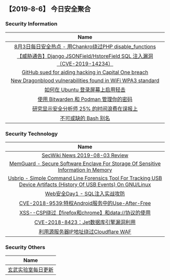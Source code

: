 
 ##   【2019-8-6】 今日安全聚合


### 						        							Security Information
|                             Name                                    |
| :----------------------------------------------------------: |
|[8月3日每日安全热点 - 用Chankro绕过PHP disable_functions](https://www.anquanke.com/post/id/183352)|
|[【威胁通告】Django JSONField/HstoreField SQL 注入漏洞（CVE-2019-14234）](http://blog.nsfocus.net/cve-2019-14234/)|
|[GitHub sued for aiding hacking in Capital One breach](https://www.zdnet.com/article/github-sued-for-aiding-hacking-in-capital-one-breach/#ftag=RSSbaffb68)|
|[New Dragonblood vulnerabilities found in WiFi WPA3 standard](https://www.zdnet.com/article/new-dragonblood-vulnerabilities-found-in-wifi-wpa3-standard/#ftag=RSSbaffb68)|
|[如何在 Ubuntu 登录屏幕上启用轻击](https://linux.cn/article-11182-1.html?utm_source=rss&utm_medium=rss)|
|[使用 Bitwarden 和 Podman 管理你的密码](https://linux.cn/article-11181-1.html?utm_source=rss&utm_medium=rss)|
|[研究显示安全分析师 25% 的时间浪费在误报上](https://linux.cn/article-11180-1.html?utm_source=rss&utm_medium=rss)|
|[不可或缺的 Bash 别名](https://linux.cn/article-11179-1.html?utm_source=rss&utm_medium=rss)|

### 						        							Security  Technology
|                             Name                                    |
| :----------------------------------------------------------: |
|[SecWiki News 2019-08-03 Review](http://www.sec-wiki.com/?2019-08-03)|
|[MemGuard - Secure Software Enclave For Storage Of Sensitive Information In Memory](http://www.kitploit.com/2019/08/memguard-secure-software-enclave-for.html)|
|[Usbrip - Simple Command Line Forensics Tool For Tracking USB Device Artifacts (History Of USB Events) On GNU/Linux](http://www.kitploit.com/2019/08/usbrip-simple-command-line-forensics.html)|
|[Web安全Day1 - SQL注入实战攻防](http://xz.aliyun.com/t/5878)|
|[CVE-2018-9539:特权Android服务中的Use-After-Free](http://xz.aliyun.com/t/5833)|
|[XSS--CSP绕过【firefox和chrome】和data://协议的使用](http://xz.aliyun.com/t/5829)|
|[CVE-2018-8423：Jet数据库引擎漏洞利用](http://xz.aliyun.com/t/5850)|
|[利用源服务器IP地址绕过Cloudflare WAF](http://xz.aliyun.com/t/5859)|

### 						        							Security  Others
|                             Name                                    |
| :----------------------------------------------------------: |
|[玄武实验室每日更新](https://weibo.com/p/1006065582522936/wenzhang?from=page_100606_profile&wvr=6&mod=wenzhangmore)|

